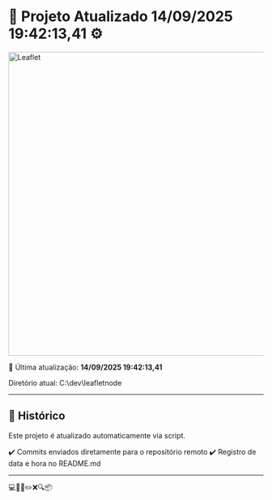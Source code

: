 # 🚀 Projeto Atualizado **14/09/2025 19:42:13,41** ⚙️


<img width="600" src="https://rawgit.com/Leaflet/Leaflet/main/src/images/logo.svg" alt="Leaflet" />


📅 Última atualização: **14/09/2025 19:42:13,41**

Diretório atual: C:\dev\leafletnode

---

## 📌 Histórico
Este projeto é atualizado automaticamente via script.

✔️ Commits enviados diretamente para o repositório remoto
✔️ Registro de data e hora no README.md

---

💻🧠✅✏️❌🔍📦
